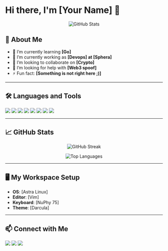 # Hi there, I'm [Your Name] 👋

<p align="center">
    <img src="https://github-readme-stats.vercel.app/api?username=Svetusikk&show_icons=true&theme=radical" alt="GitHub Stats" />
</p>

## 🚀 About Me

- 🌱 I’m currently learning **[Go]**
- 💼 I’m currently working as **[Devops] at [Sphera]**
- 👯 I’m looking to collaborate on **[Crypto]**
- 🤔 I’m looking for help with **[Web3 spoof]**
- ⚡ Fun fact: **[Something is not right here ;)]**

---

## 🛠️ Languages and Tools

<p>
    <img src="https://img.shields.io/badge/-Python-3776AB?logo=python&logoColor=white&style=for-the-badge" />
    <img src="https://img.shields.io/badge/-JavaScript-F7DF1E?logo=javascript&logoColor=black&style=for-the-badge" />
    <img src="https://img.shields.io/badge/-Docker-2496ED?logo=docker&logoColor=white&style=for-the-badge" />
    <img src="https://img.shields.io/badge/-Kubernetes-326CE5?logo=kubernetes&logoColor=white&style=for-the-badge" />
    <img src="https://img.shields.io/badge/-AWS-232F3E?logo=amazon-aws&logoColor=white&style=for-the-badge" />
    <img src="https://img.shields.io/badge/-PostgreSQL-4169E1?logo=postgresql&logoColor=white&style=for-the-badge" />
    <img src="https://img.shields.io/badge/-Linux-FCC624?logo=linux&logoColor=black&style=for-the-badge" />
    <img src="https://img.shields.io/badge/-FastAPI-009688?logo=fastapi&logoColor=white&style=for-the-badge" />
    <!-- Add more tools and languages as needed -->
</p>

---

## 📈 GitHub Stats

<p align="center">
    <img src="https://github-readme-streak-stats.herokuapp.com/?user=yourusername&theme=radical" alt="GitHub Streak" />
</p>

<p align="center">
    <img src="https://github-profile-summary-cards.vercel.app/api/cards/repos-per-language?username=yourusername&theme=radical" alt="Top Languages" />
</p>

---

## 🖥️ My Workspace Setup
- **OS**: [Astra Linux]
- **Editor**: [Vim]
- **Keyboard**: [NuPhy 75]
- **Theme**: [Darcula]

---

## 📫 Connect with Me

<p>
    <a href="https://linkedin.com/in/linus"><img src="https://img.shields.io/badge/LinkedIn-%230077B5.svg?style=for-the-badge&logo=linkedin&logoColor=white" /></a>
    <a href="https://twitter.com/linus"><img src="https://img.shields.io/badge/Twitter-%231DA1F2.svg?style=for-the-badge&logo=twitter&logoColor=white" /></a>
    <a href="mailto:linus@linux.org"><img src="https://img.shields.io/badge/Email-D14836?style=for-the-badge&logo=gmail&logoColor=white" /></a>
    <!-- Add other links like GitHub, personal website, etc. -->
</p>
